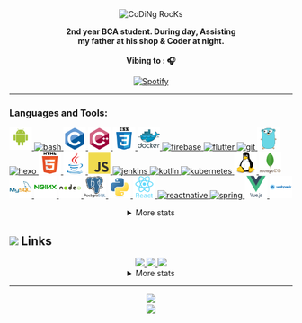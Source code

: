 <div align="center" width="50">

<img src="https://cdn.jsdelivr.net/gh/ashunun/Picture/img/Bring.gif" href="https://github.com/sp-xd" alt="CoDiNg RocKs"  width="550"/>
<br>
<p><strong>2nd year BCA student. During day, Assisting
<br>my father at his shop & Coder at night.
<br><br> Vibing to : 🎧  </strong></p>

[![Spotify](https://spotify-readme.sp-xd.vercel.app/api/spotify)](https://open.spotify.com/user/k714g5bsxic2vfjecgk97veo4) <br>

</div>

<hr></hr>

<h3 align="left">Languages and Tools:</h3>
<p align="left">
    <a href="https://developer.android.com" target="_blank">
        <img src="https://raw.githubusercontent.com/devicons/devicon/master/icons/android/android-original-wordmark.svg" alt="android" width="40" height="40"/>
    </a>
    <a href="https://www.gnu.org/software/bash/" target="_blank">
        <img src="https://www.vectorlogo.zone/logos/gnu_bash/gnu_bash-icon.svg" alt="bash" width="40" height="40"/>
    </a>
    <a href="https://www.cprogramming.com/" target="_blank">
        <img src="https://raw.githubusercontent.com/devicons/devicon/master/icons/c/c-original.svg" alt="c" width="40" height="40"/>
    </a>
    <a href="https://www.w3schools.com/cpp/" target="_blank">
        <img src="https://raw.githubusercontent.com/devicons/devicon/master/icons/cplusplus/cplusplus-original.svg" alt="cplusplus" width="40" height="40"/>
    </a>
    <a href="https://www.w3schools.com/css/" target="_blank">
        <img src="https://raw.githubusercontent.com/devicons/devicon/master/icons/css3/css3-original-wordmark.svg" alt="css3" width="40" height="40"/>
    </a>
    <a href="https://www.docker.com/" target="_blank">
        <img src="https://raw.githubusercontent.com/devicons/devicon/master/icons/docker/docker-original-wordmark.svg" alt="docker" width="40" height="40"/>
    </a>
    <a href="https://firebase.google.com/" target="_blank">
        <img src="https://www.vectorlogo.zone/logos/firebase/firebase-icon.svg" alt="firebase" width="40" height="40"/>
    </a>
    <a href="https://flutter.dev" target="_blank">
        <img src="https://www.vectorlogo.zone/logos/flutterio/flutterio-icon.svg" alt="flutter" width="40" height="40"/>
    </a>
    <a href="https://git-scm.com/" target="_blank">
        <img src="https://www.vectorlogo.zone/logos/git-scm/git-scm-icon.svg" alt="git" width="40" height="40"/>
    </a>
    <a href="https://golang.org" target="_blank">
        <img src="https://raw.githubusercontent.com/devicons/devicon/master/icons/go/go-original.svg" alt="go" width="40" height="40"/>
    </a>
    <a href="hexo.io/" target="_blank">
        <img src="https://www.vectorlogo.zone/logos/hexoio/hexoio-icon.svg" alt="hexo" width="40" height="40"/>
    </a>
    <a href="https://www.w3.org/html/" target="_blank">
        <img src="https://raw.githubusercontent.com/devicons/devicon/master/icons/html5/html5-original-wordmark.svg" alt="html5" width="40" height="40"/>
    </a>
    <a href="https://www.java.com" target="_blank">
        <img src="https://raw.githubusercontent.com/devicons/devicon/master/icons/java/java-original.svg" alt="java" width="40" height="40"/>
    </a>
    <a href="https://developer.mozilla.org/en-US/docs/Web/JavaScript" target="_blank">
        <img src="https://raw.githubusercontent.com/devicons/devicon/master/icons/javascript/javascript-original.svg" alt="javascript" width="40" height="40"/>
    </a>
    <a href="https://www.jenkins.io" target="_blank">
        <img src="https://www.vectorlogo.zone/logos/jenkins/jenkins-icon.svg" alt="jenkins" width="40" height="40"/>
    </a>
    <a href="https://kotlinlang.org" target="_blank">
        <img src="https://www.vectorlogo.zone/logos/kotlinlang/kotlinlang-icon.svg" alt="kotlin" width="40" height="40"/>
    </a>
    <a href="https://kubernetes.io" target="_blank">
        <img src="https://www.vectorlogo.zone/logos/kubernetes/kubernetes-icon.svg" alt="kubernetes" width="40" height="40"/>
    </a>
    <a href="https://www.linux.org/" target="_blank">
        <img src="https://raw.githubusercontent.com/devicons/devicon/master/icons/linux/linux-original.svg" alt="linux" width="40" height="40"/>
    </a>
    <a href="https://www.mongodb.com/" target="_blank">
        <img src="https://raw.githubusercontent.com/devicons/devicon/master/icons/mongodb/mongodb-original-wordmark.svg" alt="mongodb" width="40" height="40"/>
    </a>
    <a href="https://www.mysql.com/" target="_blank">
        <img src="https://raw.githubusercontent.com/devicons/devicon/master/icons/mysql/mysql-original-wordmark.svg" alt="mysql" width="40" height="40"/>
    </a>
    <a href="https://www.nginx.com" target="_blank">
        <img src="https://raw.githubusercontent.com/devicons/devicon/master/icons/nginx/nginx-original.svg" alt="nginx" width="40" height="40"/>
    </a>
    <a href="https://nodejs.org" target="_blank">
        <img src="https://raw.githubusercontent.com/devicons/devicon/master/icons/nodejs/nodejs-original-wordmark.svg" alt="nodejs" width="40" height="40"/>
    </a>
    <a href="https://www.postgresql.org" target="_blank">
        <img src="https://raw.githubusercontent.com/devicons/devicon/master/icons/postgresql/postgresql-original-wordmark.svg" alt="postgresql" width="40" height="40"/>
    </a>
    <a href="https://www.python.org" target="_blank">
        <img src="https://raw.githubusercontent.com/devicons/devicon/master/icons/python/python-original.svg" alt="python" width="40" height="40"/>
    </a>
    <a href="https://reactjs.org/" target="_blank">
        <img src="https://raw.githubusercontent.com/devicons/devicon/master/icons/react/react-original-wordmark.svg" alt="react" width="40" height="40"/>
    </a>
    <a href="https://reactnative.dev/" target="_blank">
        <img src="https://reactnative.dev/img/header_logo.svg" alt="reactnative" width="40" height="40"/>
    </a>
    <a href="https://spring.io/" target="_blank">
        <img src="https://www.vectorlogo.zone/logos/springio/springio-icon.svg" alt="spring" width="40" height="40"/>
    </a>
    <a href="https://vuejs.org/" target="_blank">
        <img src="https://raw.githubusercontent.com/devicons/devicon/master/icons/vuejs/vuejs-original-wordmark.svg" alt="vuejs" width="40" height="40"/>
    </a>
    <a href="https://webpack.js.org" target="_blank">
        <img src="https://raw.githubusercontent.com/devicons/devicon/d00d0969292a6569d45b06d3f350f463a0107b0d/icons/webpack/webpack-original-wordmark.svg" alt="webpack" width="40" height="40"/>
    </a>
</p>

<details align="center" >
  <summary>More stats</summary>
<p align="left">
    <a href="https://tortoisegit.org/" target="_blank">
        <img src="https://cdn.jsdelivr.net/gh/ashunun/Picture/img/TortoiseGit.png" alt="webpack" width="40" height="40"/>
    </a>
    <a href="https://picgo.github.io/PicGo-Doc/" target="_blank">
        <img src="https://cdn.jsdelivr.net/gh/ashunun/Picture/img/picGo.png" alt="webpack" width="40" height="40"/>
    </a>
    <a href="https://dash.cloudflare.com/" target="_blank">
        <img src="https://cdn.jsdelivr.net/gh/ashunun/Picture/img/favicon.ico" alt="webpack" width="40" height="40"/>
    </a>
    <a href="https://ts.xcatliu.com/" target="_blank">
        <img src="https://cdn.jsdelivr.net/gh/ashunun/Picture/image/favicon.png" alt="webpack" width="40" height="40"/>
    </a>
    <a href="https://windicss.org/" target="_blank">
        <img src="https://cdn.jsdelivr.net/gh/ashunun/Picture/image/logo.svg" alt="webpack" width="40" height="40"/>
    </a>
    <a href="https://tailwind.wyz.xyz/" target="_blank">
        <img src="https://cdn.jsdelivr.net/gh/ashunun/Picture/image/tailwind.png" alt="webpack" width="40" height="40"/>
    </a>
    <a href="https://lecoueyl.github.io/mijin.web/docs/general/getting-started" target="_blank">
        <img src="https://cdn.jsdelivr.net/gh/ashunun/Picture/image/mijin.png" alt="webpack" width="40" height="40"/>
    </a>
    <a href="https://www.google.com/chrome/" target="_blank">
        <img src="https://cdn.jsdelivr.net/gh/ashunun/netbian/img01/1.svg" alt="webpack" width="40" height="40"/>
    </a>
    <a href="https://code.visualstudio.com/" target="_blank">
        <img src="https://cdn.jsdelivr.net/gh/ashunun/netbian/img01/4.svg" alt="webpack" width="40" height="40"/>
    </a>
    <a href="https://ashun.gq/#/note/git/" target="_blank">
        <img src="https://cdn.jsdelivr.net/gh/ashunun/netbian/img01/5.svg" alt="webpack" width="40" height="40"/>
    </a>
    <a href="https://github.com/search?o=desc&p=1&q=%E5%89%8D%E7%AB%AF%E9%9D%A2%E8%AF%95&s=&type=Repositories" target="_blank">
        <img src="https://cdn.jsdelivr.net/gh/ashunun/netbian/img01/6.svg" alt="webpack" width="40" height="40"/>
    </a>
    <a href="https://ts.xcatliu.com/" target="_blank">
        <img src="https://cdn.jsdelivr.net/gh/ashunun/netbian/img01/12.svg" alt="webpack" width="40" height="40"/>
    </a>
    <a href="https://sass.bootcss.com/documentation" target="_blank">
        <img src="https://cdn.jsdelivr.net/gh/ashunun/netbian/img01/40.svg" alt="webpack" width="40" height="40"/>
    </a>
    <a href="https://less.bootcss.com/" target="_blank">
        <img src="https://cdn.jsdelivr.net/gh/ashunun/netbian/img01/41.svg" alt="webpack" width="40" height="40"/>
    </a>
    <a href="https://cn.vitejs.dev/" target="_blank">
        <img src="https://cdn.jsdelivr.net/gh/ashunun/netbian/img01/25.svg" alt="webpack" width="40" height="40"/>
    </a>
    <a href="https://www.npmjs.com/" target="_blank">
        <img src="https://cdn.jsdelivr.net/gh/ashunun/netbian/img01/21.svg" alt="webpack" width="40" height="40"/>
    </a>
    <a href="https://pinia.vuejs.org/" target="_blank">
        <img src="https://cdn.jsdelivr.net/gh/ashunun/Picture/image/pinia.svg" alt="webpack" width="40" height="40"/>
    </a>
    <a href="https://www.vuepress.cn/" target="_blank">
        <img src="https://cdn.jsdelivr.net/gh/ashunun/Picture/image/VuePress.png" alt="webpack" width="40" height="40"/>
    </a>
    <a href="https://uniapp.dcloud.io/" target="_blank">
        <img src="https://cdn.jsdelivr.net/gh/ashunun/Picture/image/nuiApp.png" alt="webpack" width="40" height="40"/>
    </a>
    <a href="https://www.uviewui.com/" target="_blank">
        <img src="https://cdn.jsdelivr.net/gh/ashunun/Picture/image/uView.png" alt="webpack" width="40" height="40"/>
    </a>
    <a href="https://www.zentao.net/" target="_blank">
        <img src="https://cdn.jsdelivr.net/gh/ashunun/Picture/image/file.ico" alt="webpack" width="40" height="40"/>
    </a>
    <a href="https://icones.js.org/" target="_blank">
        <img src="https://icones.js.org/favicon.svg" alt="webpack" width="40" height="40"/>
    </a>
    <a href="https://www.notion.so/" target="_blank">
        <img src="https://cdn.jsdelivr.net/gh/ashunun/Picture/image/logo-ios.png" alt="webpack" width="40" height="40"/>
    </a>
</p>
</details>

## <img height="40" src="https://cdn.jsdelivr.net/gh/ashunun/Picture/img/kyubey.gif"/> Links

<div align="center" >
<a  href="https://github.com/Geda-999">

<img src="https://github-readme-streak-stats.herokuapp.com/?user=Geda-999&theme=dark" width="32.5%">
<img src="https://bad-apple-github-readme.vercel.app/api?show_bg=1&username=Geda-999&show_icons=true" width="32.5%">
<img src="https://github-readme-stats.vercel.app/api/top-langs/?username=Geda-999&layout=compact&text_color=daf7dc&bg_color=151515&hide=python,php" width="32.5%">

</a>

<details>
  <summary>More stats</summary>

<img src="https://github-readme-stats.vercel.app/api/top-langs/?username=Geda-999&hide=javascript,html">

</details>

<hr></hr>

<a href="chrome://dino" target="_blank">
    <img src="https://cdn.jsdelivr.net/gh/ashunun/Picture/img/Bring1.gif" href="https://github.com/SP-XD" width="700"/><br>
</a>
<img src="https://cdn.jsdelivr.net/gh/ashunun/Picture/img/Bring2.gif"  width="300"/>

</div>

<!-- ### Hi there 👋 -->

<!--
**Geda-999/Geda-999** is a ✨ _special_ ✨ repository because its `README.md` (this file) appears on your GitHub profile.

Here are some ideas to get you started:

- 🔭 I’m currently working on ...
- 🌱 I’m currently learning ...
- 👯 I’m looking to collaborate on ...
- 🤔 I’m looking for help with ...
- 💬 Ask me about ...
- 📫 How to reach me: ...
- 😄 Pronouns: ...
- ⚡ Fun fact: ...
-->
